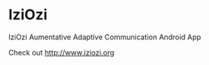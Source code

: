 IziOzi
========

IziOzi Aumentative Adaptive Communication Android App


Check out http://www.iziozi.org